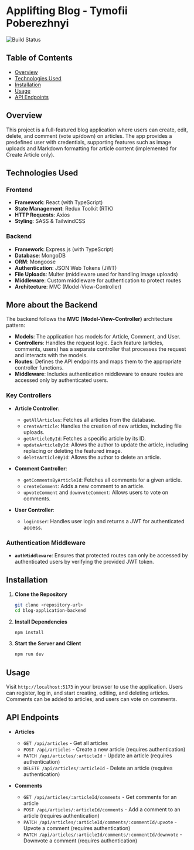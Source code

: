 # Applifting Blog - Tymofii Poberezhnyi

![Build Status](https://img.shields.io/badge/build-passing-brightgreen)

## Table of Contents
- [Overview](#overview)
- [Technologies Used](#technologies-used)
- [Installation](#installation)
- [Usage](#usage)
- [API Endpoints](#api-endpoints)

## Overview
This project is a full-featured blog application where users can create, edit, delete, and comment (vote up/down) on articles. The app provides a predefined user with credentials, supporting features such as image uploads and Markdown formatting for article content (implemented for Create Article only).

## Technologies Used

### Frontend
- **Framework**: React (with TypeScript)
- **State Management**: Redux Toolkit (RTK)
- **HTTP Requests**: Axios
- **Styling**: SASS & TailwindCSS

### Backend
- **Framework**: Express.js (with TypeScript)
- **Database**: MongoDB
- **ORM**: Mongoose
- **Authentication**: JSON Web Tokens (JWT)
- **File Uploads**: Multer (middleware used for handling image uploads)
- **Middleware**: Custom middleware for authentication to protect routes
- **Architecture**: MVC (Model-View-Controller)

## More about the Backend
The backend follows the **MVC (Model-View-Controller)** architecture pattern:

- **Models**: The application has models for Article, Comment, and User.
- **Controllers**: Handles the request logic. Each feature (articles, comments, users) has a separate controller that processes the request and interacts with the models.
- **Routes**: Defines the API endpoints and maps them to the appropriate controller functions.
- **Middleware**: Includes authentication middleware to ensure routes are accessed only by authenticated users.

### Key Controllers
- **Article Controller**:
  - `getAllArticles`: Fetches all articles from the database.
  - `createArticle`: Handles the creation of new articles, including file uploads.
  - `getArticleById`: Fetches a specific article by its ID.
  - `updateArticleById`: Allows the author to update the article, including replacing or deleting the featured image.
  - `deleteArticleById`: Allows the author to delete an article.

- **Comment Controller**:
  - `getCommentsByArticleId`: Fetches all comments for a given article.
  - `createComment`: Adds a new comment to an article.
  - `upvoteComment` and `downvoteComment`: Allows users to vote on comments.

- **User Controller**:
  - `loginUser`: Handles user login and returns a JWT for authenticated access.

### Authentication Middleware
- **`authMiddleware`**: Ensures that protected routes can only be accessed by authenticated users by verifying the provided JWT token.

## Installation

1. **Clone the Repository**
   ```bash
   git clone <repository-url>
   cd blog-application-backend
   ```

2. **Install Dependencies**
   ```bash
   npm install
   ```

3. **Start the Server and Client**
   ```bash
   npm run dev
   ```

## Usage
Visit `http://localhost:5173` in your browser to use the application. Users can register, log in, and start creating, editing, and deleting articles. Comments can be added to articles, and users can vote on comments.

## API Endpoints

- **Articles**
  - `GET /api/articles` - Get all articles
  - `POST /api/articles` - Create a new article (requires authentication)
  - `PATCH /api/articles/:articleId` - Update an article (requires authentication)
  - `DELETE /api/articles/:articleId` - Delete an article (requires authentication)

- **Comments**
  - `GET /api/articles/:articleId/comments` - Get comments for an article
  - `POST /api/articles/:articleId/comments` - Add a comment to an article (requires authentication)
  - `PATCH /api/articles/:articleId/comments/:commentId/upvote` - Upvote a comment (requires authentication)
  - `PATCH /api/articles/:articleId/comments/:commentId/downvote` - Downvote a comment (requires authentication)


